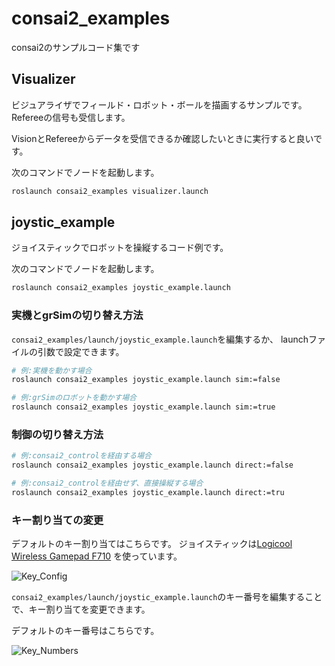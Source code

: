 # consai2_examples

consai2のサンプルコード集です

## Visualizer 

ビジュアライザでフィールド・ロボット・ボールを描画するサンプルです。
Refereeの信号も受信します。

VisionとRefereeからデータを受信できるか確認したいときに実行すると良いです。

次のコマンドでノードを起動します。

```sh
roslaunch consai2_examples visualizer.launch
```

## joystic_example

ジョイスティックでロボットを操縦するコード例です。

次のコマンドでノードを起動します。

```sh
roslaunch consai2_examples joystic_example.launch
```

### 実機とgrSimの切り替え方法

`consai2_examples/launch/joystic_example.launch`を編集するか、
launchファイルの引数で設定できます。

```sh
# 例:実機を動かす場合
roslaunch consai2_examples joystic_example.launch sim:=false

# 例:grSimのロボットを動かす場合
roslaunch consai2_examples joystic_example.launch sim:=true
```

### 制御の切り替え方法


```sh
# 例:consai2_controlを経由する場合
roslaunch consai2_examples joystic_example.launch direct:=false

# 例:consai2_controlを経由せず、直接操縦する場合
roslaunch consai2_examples joystic_example.launch direct:=tru
```

### キー割り当ての変更

デフォルトのキー割り当てはこちらです。
ジョイスティックは[Logicool Wireless Gamepad F710](https://support.logicool.co.jp/ja_jp/product/wireless-gamepad-f710)
を使っています。

![Key_Config](https://github.com/SSL-Roots/consai2/blob/images/images/key_config_direct.png)

`consai2_examples/launch/joystic_example.launch`のキー番号を編集することで、キー割り当てを変更できます。

デフォルトのキー番号はこちらです。

![Key_Numbers](https://github.com/SSL-Roots/consai2/blob/images/images/key_numbders.png)

